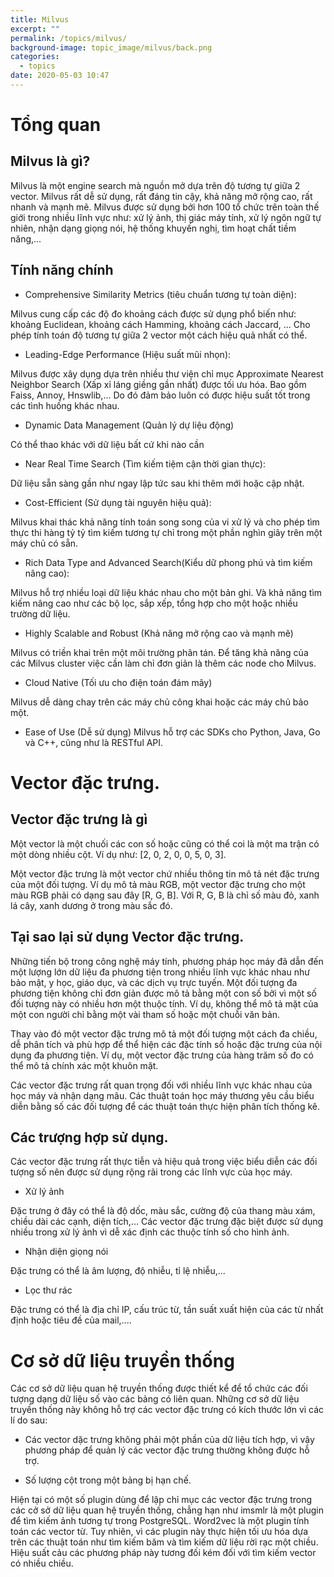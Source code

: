 ```yaml
---
title: Milvus
excerpt: ""
permalink: /topics/milvus/
background-image: topic_image/milvus/back.png
categories:
  - topics
date: 2020-05-03 10:47
---
```



# Tổng quan  

## Milvus là gì?

Milvus là một engine search mà nguồn mở dựa trên độ tương tự giữa 2 vector. Milvus rất dễ sử dụng, rất đáng tin cậy, khả năng mở rộng cao, rất nhanh và mạnh mẽ. Milvus được sử dụng bởi hơn 100 tổ chức trên toàn thế giới trong nhiều lĩnh vực như: xử lý ảnh, thị giác máy tính, xử lý ngôn ngữ tự nhiên, nhận dạng giọng nói, hệ thống khuyến nghị, tìm hoạt chất tiềm năng,...

## Tính năng chính

- Comprehensive Similarity Metrics (tiêu chuẩn tương tự toàn diện):

Milvus cung cấp các độ đo khoảng cách được sử dụng phổ biến như: khoảng Euclidean, khoảng cách Hamming, khoảng cách Jaccard, ... Cho phép tính toán độ tương tự giữa 2 vector một cách hiệu quả nhất có thể.   


- Leading-Edge Performance (Hiệu suất mũi nhọn):

Milvus được xây dụng dựa trên nhiều thư viện chỉ mục Approximate Nearest Neighbor Search (Xấp xỉ láng giềng gần nhất) được tối ưu hóa. Bao gồm Faiss, Annoy, Hnswlib,... Do đó đảm bảo luôn có được hiệu suất tốt trong các tình huống khác nhau.

- Dynamic Data Management (Quản lý dự liệu động)

Có thể thao khác với dữ liệu bất cứ khi nào cần  

- Near Real Time Search (Tìm kiếm tiệm cận thời gian thực):

Dữ liệu sẵn sàng gần như ngay lập tức sau khi thêm mới hoặc cập nhật. 

- Cost-Efficient (Sử dụng tài nguyên hiệu quả):

Milvus khai thác khả năng tính toán song song của vi xử lý và cho phép tìm thực thi hàng tỷ tỷ tìm kiếm tương tự chỉ trong một phần nghìn giây trên một máy chủ có sẵn.

- Rich Data Type and Advanced Search(Kiểu dữ phong phú và tìm kiếm nâng cao):

Milvus hỗ trợ nhiều loại dữ liệu khác nhau cho một bản ghi. Và khả năng tìm kiếm nâng cao như các bộ lọc, sắp xếp, tổng hợp cho một hoặc nhiều trường dữ liệu. 

- Highly Scalable and Robust (Khả năng mở rộng cao và mạnh mẽ)

Milvus có triền khai trên một môi trường phân tán. Để tăng khả năng của các Milvus cluster việc cần làm chỉ đơn giản là thêm các node cho Milvus. 

- Cloud Native (Tối ưu cho điện toán đám mây)

Milvus dễ dàng chay trên các máy chủ công khai hoặc các máy chủ bảo một. 

- Ease of Use (Dễ sử dụng)
Milvus hỗ trợ các SDKs cho Python, Java, Go và C++, cũng như là RESTful API.


# Vector đặc trưng.

## Vector đặc trưng là gì

Một vector là một chuối các con số hoặc cũng có thể coi là một ma trận có một dòng nhiều cột. Ví dụ như: [2, 0, 2, 0, 0, 5, 0, 3].

Một vector đặc trưng là một vector chứ nhiều thông tin mô tả nét đặc trưng của một đối tượng. Ví dụ mô tả màu RGB, một vector đặc trưng cho một màu RGB phải có dạng sau đây [R, G, B]. Với R, G, B là chỉ số màu đỏ, xanh lá cây, xanh dương ở trong màu sắc đó.

## Tại sao lại sử dụng Vector đặc trưng.

Những tiến bộ trong công nghệ máy tính, phương pháp học máy đã dẫn đến một lượng lớn dữ liệu đa phương tiện trong nhiều lĩnh vực khác nhau như bảo mật, y học, giáo dục, và các dịch vụ trực tuyến. Một đối tượng đa phương tiện không chỉ đơn giản được mô tả bằng một con số bởi vì một số đối tượng này có nhiều hơn một thuộc tính. Ví dụ, không thể mô tả mặt của một con người chỉ bằng một vài tham số hoặc một chuỗi văn bản.   

Thay vào đó một vector đặc trưng mô tả một đối tượng một cách đa chiều, dễ phân tích và phù hợp để thể hiện các đặc tính số hoặc đặc trưng của nội dụng đa phương tiện. Ví dụ, một vector đặc trưng của hàng trăm số đo có thể mô tả chính xác một khuôn mặt. 

Các vector đặc trưng rất quan trọng đối với nhiều lĩnh vực khác nhau của học máy và nhận dạng mãu. Các thuật toán học máy thương yêu cầu biểu diễn bằng số các đối tượng để các thuật toán thực hiện phân tích thống kê.  

## Các trượng hợp sử dụng. 

Các vector đặc trưng rất thực tiễn và hiệu quả trong việc biểu diễn các đối tượng số nên được sử dụng rộng rãi trong các lĩnh vực của học máy.

- Xử lý ảnh

Đặc trưng ở đây có thể là độ dốc, màu sắc, cường độ của thang màu xám, chiều dài các cạnh, diện tích,... Các vector đặc trưng đặc biệt được sử dụng nhiều trong xử lý ảnh vì dễ xác định các thuộc tính số cho hình ảnh.    

- Nhận diện giọng nói

Đặc trưng có thể là âm lượng, độ nhiễu, tỉ lệ nhiễu,... 

- Lọc thư rác

Đặc trưng có thể là địa chỉ IP, cấu trúc từ, tần suất xuất hiện của các từ nhất định hoặc tiêu đề của mail,....


# Cơ sở dữ liệu truyền thống

Các cơ sở dữ liệu quan hệ truyền thống được thiết kể để tổ chức các đối tượng dạng dữ liệu số vào các bảng có liên quan. Những cơ sở dữ liệu truyền thống này không hỗ trợ các vector đặc trưng có kích thước lớn vì các lí do sau:

- Các vector dặc trưng không phải một phần của dữ liệu tích hợp, vì vậy phương pháp để quản lý các vector đặc trưng thường không được hỗ trợ.

- Số lượng cột trong một bảng bị hạn chế.

Hiện tại có một số plugin dùng để lập chỉ mục các vector đặc trưng trong các cở sở dữ liệu quan hệ truyền thống, chẳng hạn như imsmlr là một plugin để tìm kiếm ảnh tương tự trong PostgreSQL. Word2vec là một plugin tính toán các vector từ. Tuy nhiên, vì các plugin này thực hiện tối ưu hóa dựa trên các thuật toán như tìm kiếm băm và tìm kiếm dữ liệu rời rạc một chiều. Hiệu suất cảu các phương pháp này tương đối kém đối với tìm kiếm vector có nhiều chiều.
 